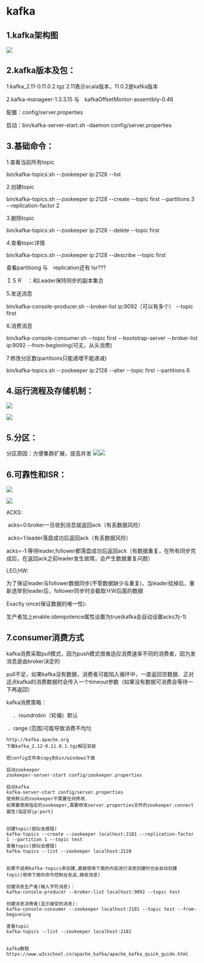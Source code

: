 # kafka

## 1.kafka架构图

![](img/kafka-1.png)

## 2.kafka版本及包：

1.kafka_2.11-0.11.0.2.tgz	2.11表示scala版本，11.0.2是kafka版本

2.kafka-manageer-1.3.3.15 与　kafkaOffsetMontor-assemtbly-0.46

配置：config/server.properties

启动：bin/kafka-server-start.sh -daemon config/server.properties

## 3.基础命令：

1.查看当前所有topic

bin/kafka-topics.sh --zookeeper ip:2128 --list

2.创建topic

bin/kafka-topics.sh --zookeeper ip:2128 --create --topic first --partitions 3 --replication-factor 2

3.删除topic

bin/kafka-topics.sh --zookeeper ip:2128  --delete --topic first

4.查看topic详情

bin/kafka-topics.sh --zookeeper ip:2128 --describe --topic first

查看partitiong 与　replication还有 Isr???

ＩＳＲ　：和Leader保持同步的副本集合

5.发送消息

bin/kafka-console-producer.sh --broker-list ip:9092（可以有多个） --topic first

6.消费消息

bin/kafka-console-consumer.sh  --topic first --bootstrap-server  --broker-list ip:9092   --from-beginning(可无，从头消费)

7.修改分区数(partitions只能递增不能递减)

bin/kafka-topics.sh --zookeeper ip:2128 --alter --topic first --partitions 6

## 4.运行流程及存储机制：

![](img/kafka-2.png)

![](img/kafka-3.png)

## 5.分区：

分区原因：方便集群扩展，提高并发
![](img/kafka-2.png)![](img/kafka-4.png)

## 6.可靠性和ISR：

![](img/kafka-5.png)

![](img/kafka-6.png)

ACKS:

​			acks=0:broker一旦收到消息就返回ack（有丢数据风险）

​			acks=1:leader落盘成功后返回ack（有丢数据风险）

​			acks=-1:等待leader,follower都落盘成功后返回ack（有数据重复，在所有同步完成后，在返回ack之前leader发生故障，会产生数据重复问题）

LEO,HW:

​				为了保证leader与follower数据同步(不管数据缺少与重复)，当leader挂掉后，重新选举到leader后，follower同步时会截取ＨＷ后面的数据

Exactly once(保证数据的唯一性):

​			生产者加上enable.idempotence属性设置为true(kafka会自动设置acks为-1)

## 7.consumer消费方式

kafka消费采取pull模式，因为push模式很难适应消费速率不同的消费者，因为发消息是由broker决定的

pull不足，如果kafka没有数据，消费者可能陷入循环中，一直返回空数据．正对这点kafka的消费数据时会传入一个timeout参数（如果没有数据可消费会等待一下再返回）

kafka消费策略：

　	．roundrobin（轮循）默认

​		．range	(范围)可能导致消费不均匀



```
http://kafka.apache.org
下载kafka_2.12-0.11.0.1.tgz解压安装

把config文件夹copy到bin/windows下面

启动zookeeper
zookeeper-server-start config/zookeeper.properties

启动kafka
kafka-server-start config/server.properties
使用默认的zookeeper不需要任何修改.
如果要使用指定的zookeeper,需要修改server.properties文件的zookeeper.connect属性(指定好ip:port)


创建topic(貌似会报错)
kafka-topics --create --zookeeper localhost:2181 --replication-factor 1 --partition 1 --topic test
查看topic(貌似会报错)
kafka-topics --list --zookeeper localhost:2128


如果不适用kafka-topics来创建,直接使用下面的内容进行消息创建时也会自动创建topic(使用下面的命令控制台发送,接收消息)

创建消息生产者(输入字符消息)：
kafka-console-producer --broker-list localhost:9092 --topic test

创建消息消费者(显示接受的消息):
kafka-console-consumer --zookeeper localhost:2181 --topic test --from-beginning

查看topic
kafka-topics --list --zookeeper localhost:2181


kafka教程
https://www.w3cschool.cn/apache_kafka/apache_kafka_quick_guide.html
```

